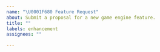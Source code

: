 ```yaml
---
name: "\U0001F680 Feature Request"
about: Submit a proposal for a new game engine feature.
title: ""
labels: enhancement
assignees: ""

---
```

